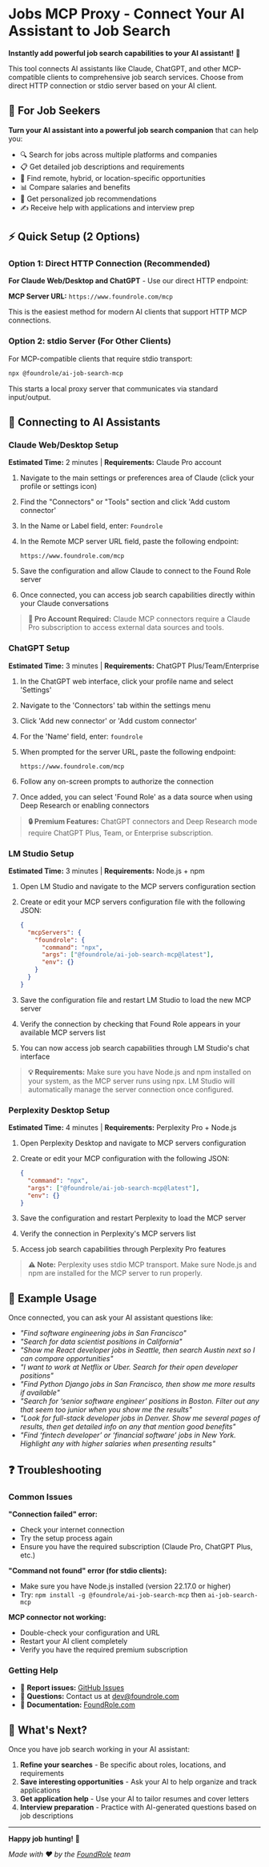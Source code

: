 # Jobs MCP Proxy - Connect Your AI Assistant to Job Search

**Instantly add powerful job search capabilities to your AI assistant!** 🚀

This tool connects AI assistants like Claude, ChatGPT, and other MCP-compatible clients to comprehensive job search services. Choose from direct HTTP connection or stdio server based on your AI client.

## 🎯 For Job Seekers

**Turn your AI assistant into a powerful job search companion** that can help you:

- 🔍 Search for jobs across multiple platforms and companies
- 📋 Get detailed job descriptions and requirements
- 💼 Find remote, hybrid, or location-specific opportunities
- 📊 Compare salaries and benefits
- 🎯 Get personalized job recommendations
- ✍️ Receive help with applications and interview prep

## ⚡ Quick Setup (2 Options)

### Option 1: Direct HTTP Connection (Recommended)

**For Claude Web/Desktop and ChatGPT** - Use our direct HTTP endpoint:

**MCP Server URL:** `https://www.foundrole.com/mcp`

This is the easiest method for modern AI clients that support HTTP MCP connections.

### Option 2: stdio Server (For Other Clients)

For MCP-compatible clients that require stdio transport:

```bash
npx @foundrole/ai-job-search-mcp
```

This starts a local proxy server that communicates via standard input/output.

## 🤖 Connecting to AI Assistants

### Claude Web/Desktop Setup

**Estimated Time:** 2 minutes | **Requirements:** Claude Pro account

1. Navigate to the main settings or preferences area of Claude (click your profile or settings icon)

2. Find the "Connectors" or "Tools" section and click 'Add custom connector'

3. In the Name or Label field, enter: `Foundrole`

4. In the Remote MCP server URL field, paste the following endpoint:

   ```
   https://www.foundrole.com/mcp
   ```

5. Save the configuration and allow Claude to connect to the Found Role server

6. Once connected, you can access job search capabilities directly within your Claude conversations

> **🔗 Pro Account Required:** Claude MCP connectors require a Claude Pro subscription to access external data sources and tools.

### ChatGPT Setup

**Estimated Time:** 3 minutes | **Requirements:** ChatGPT Plus/Team/Enterprise

1. In the ChatGPT web interface, click your profile name and select 'Settings'

2. Navigate to the 'Connectors' tab within the settings menu

3. Click 'Add new connector' or 'Add custom connector'

4. For the 'Name' field, enter: `foundrole`

5. When prompted for the server URL, paste the following endpoint:

   ```
   https://www.foundrole.com/mcp
   ```

6. Follow any on-screen prompts to authorize the connection

7. Once added, you can select 'Found Role' as a data source when using Deep Research or enabling connectors

> **🔒 Premium Features:** ChatGPT connectors and Deep Research mode require ChatGPT Plus, Team, or Enterprise subscription.

### LM Studio Setup

**Estimated Time:** 3 minutes | **Requirements:** Node.js + npm

1. Open LM Studio and navigate to the MCP servers configuration section

2. Create or edit your MCP servers configuration file with the following JSON:

   ```json
   {
     "mcpServers": {
       "foundrole": {
         "command": "npx",
         "args": ["@foundrole/ai-job-search-mcp@latest"],
         "env": {}
       }
     }
   }
   ```

3. Save the configuration file and restart LM Studio to load the new MCP server

4. Verify the connection by checking that Found Role appears in your available MCP servers list

5. You can now access job search capabilities through LM Studio's chat interface

> **💡 Requirements:** Make sure you have Node.js and npm installed on your system, as the MCP server runs using npx. LM Studio will automatically manage the server connection once configured.

### Perplexity Desktop Setup

**Estimated Time:** 4 minutes | **Requirements:** Perplexity Pro + Node.js

1. Open Perplexity Desktop and navigate to MCP servers configuration

2. Create or edit your MCP configuration with the following JSON:

   ```json
   {
     "command": "npx",
     "args": ["@foundrole/ai-job-search-mcp@latest"],
     "env": {}
   }
   ```

3. Save the configuration and restart Perplexity to load the MCP server

4. Verify the connection in Perplexity's MCP servers list

5. Access job search capabilities through Perplexity Pro features

> **⚠️ Note:** Perplexity uses stdio MCP transport. Make sure Node.js and npm are installed for the MCP server to run properly.

## 💬 Example Usage

Once connected, you can ask your AI assistant questions like:

- _"Find software engineering jobs in San Francisco"_
- _"Search for data scientist positions in California"_
- _"Show me React developer jobs in Seattle, then search Austin next so I can compare opportunities"_
- _"I want to work at Netflix or Uber. Search for their open developer positions"_
- _"Find Python Django jobs in San Francisco, then show me more results if available"_
- _"Search for ‘senior software engineer’ positions in Boston. Filter out any that seem too junior when you show me the results"_
- _"Look for full-stack developer jobs in Denver. Show me several pages of results, then get detailed info on any that mention good benefits"_
- _"Find ‘fintech developer’ or ‘financial software’ jobs in New York. Highlight any with higher salaries when presenting results"_

## ❓ Troubleshooting

### Common Issues

**"Connection failed" error:**

- Check your internet connection
- Try the setup process again
- Ensure you have the required subscription (Claude Pro, ChatGPT Plus, etc.)

**"Command not found" error (for stdio clients):**

- Make sure you have Node.js installed (version 22.17.0 or higher)
- Try: `npm install -g @foundrole/ai-job-search-mcp` then `ai-job-search-mcp`

**MCP connector not working:**

- Double-check your configuration and URL
- Restart your AI client completely
- Verify you have the required premium subscription

### Getting Help

- 🐛 **Report issues:** [GitHub Issues](https://github.com/foundrole/jobs-mcp-proxy/issues)
- 💬 **Questions:** Contact us at dev@foundrole.com
- 📖 **Documentation:** [FoundRole.com](https://foundrole.com)

## 🚀 What's Next?

Once you have job search working in your AI assistant:

1. **Refine your searches** - Be specific about roles, locations, and requirements
2. **Save interesting opportunities** - Ask your AI to help organize and track applications
3. **Get application help** - Use your AI to tailor resumes and cover letters
4. **Interview preparation** - Practice with AI-generated questions based on job descriptions

---

**Happy job hunting!** 🎉

_Made with ❤️ by the [FoundRole](https://foundrole.com) team_
